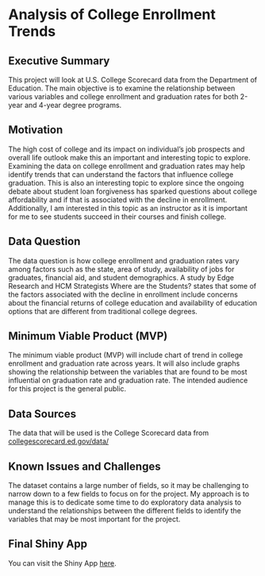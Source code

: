 # Analysis of College Enrollment Trends
## Executive Summary
This project will look at U.S. College Scorecard data from the Department of Education. The main objective is to examine the relationship between various variables and college enrollment and graduation rates for both 2-year and 4-year degree programs.  

## Motivation
The high cost of college and its impact on individual’s job prospects and overall life outlook make this an important and interesting topic to explore. Examining the data on college enrollment and graduation rates may help identify trends that can understand the factors that influence college graduation. This is also an interesting topic to explore since the ongoing debate about student loan forgiveness has sparked questions about college affordability and if that is associated with the decline in enrollment.  Additionally, I am interested in this topic as an instructor as it is important for me to see students succeed in their courses and finish college. 

## Data Question
The data question is how college enrollment and graduation rates vary among factors such as the state, area of study, availability of jobs for graduates, financial aid, and student demographics. 
A study by Edge Research and HCM Strategists Where are the Students? states that some of the factors associated with the decline in enrollment include concerns about the financial returns of college education and availability of education options that are different from traditional college degrees. 

## Minimum Viable Product (MVP)
The minimum viable product (MVP) will include chart of trend in college enrollment and graduation rate across years. It will also include graphs showing the relationship between the variables that are found to be most influential on graduation rate and graduation rate. The intended audience for this project is the general public. 


## Data Sources
The data that will be used is the College Scorecard data from [collegescorecard.ed.gov/data/](https://collegescorecard.ed.gov/data/) 

## Known Issues and Challenges
The dataset contains a large number of fields, so it may be challenging to narrow down to a few fields to focus on for the project. My approach is to manage this is to dedicate some time to do exploratory data analysis to understand the relationships between the different fields to identify the variables that may be most important for the project.

## Final Shiny App
You can visit the Shiny App [here](https://essete-tsahai.shinyapps.io/trends_college_enrollment/?_ga=2.130579535.1513031207.1678554968-1688126502.1673568243).